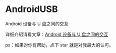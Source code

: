 # AndroidUSB
Android 设备与 U 盘之间的交互

详细介绍请看文章：[Android 设备与 U 盘之间的交互](https://www.jianshu.com/p/61c7c6173446)

ps：如果对你有帮助，点下 star 就是对我最大的认可。
